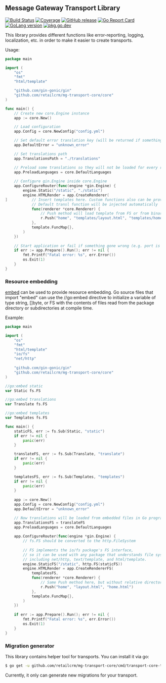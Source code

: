 ## Message Gateway Transport Library
[![Build Status](https://github.com/retailcrm/mg-transport-core/workflows/ci/badge.svg)](https://github.com/retailcrm/mg-transport-core/actions?query=workflow%3Aci)
[![Coverage](https://codecov.io/gh/retailcrm/mg-transport-core/branch/master/graph/badge.svg?logo=codecov&logoColor=white)](https://codecov.io/gh/retailcrm/mg-transport-core)
[![GitHub release](https://img.shields.io/github/release/retailcrm/mg-transport-core.svg?logo=github&logoColor=white)](https://github.com/retailcrm/mg-transport-core/releases)
[![Go Report Card](https://goreportcard.com/badge/github.com/retailcrm/mg-transport-core)](https://goreportcard.com/report/github.com/retailcrm/mg-transport-core)
[![GoLang version](https://img.shields.io/badge/go->=1.12-blue.svg?logo=go&logoColor=white)](https://golang.org/dl/)
[![pkg.go.dev](https://img.shields.io/badge/go.dev-reference-007d9c?logo=go&logoColor=white)](https://pkg.go.dev/github.com/retailcrm/mg-transport-core/core)

This library provides different functions like error-reporting, logging, localization, etc. in order to make it easier to create transports.

Usage:
```go
package main

import (
    "os"
    "fmt"
    "html/template"

    "github.com/gin-gonic/gin"
    "github.com/retailcrm/mg-transport-core/core"
)

func main() {
    // Create new core.Engine instance
    app := core.New()

    // Load configuration
    app.Config = core.NewConfig("config.yml")

    // Set default error translation key (will be returned if something goes wrong)
    app.DefaultError = "unknown_error"

    // Set translations path
    app.TranslationsPath = "./translations"

    // Preload some translations so they will not be loaded for every request
    app.PreloadLanguages = core.DefaultLanguages
    
    // Configure gin.Engine inside core.Engine
    app.ConfigureRouter(func(engine *gin.Engine) {
        engine.Static("/static", "./static")
        engine.HTMLRender = app.CreateRenderer(
]           // Insert templates here. Custom functions also can be provided.
            // Default transl function will be injected automatically
            func(renderer *core.Renderer) {
                // Push method will load template from FS or from binary
                r.Push("home", "templates/layout.html", "templates/home.html")
            }, 
            template.FuncMap{},
        )
    })
    
    // Start application or fail if something gone wrong (e.g. port is already in use)
    if err := app.Prepare().Run(); err != nil {
        fmt.Printf("Fatal error: %s", err.Error())
        os.Exit(1)
    }
}
```

### Resource embedding
[embed](https://golang.org/pkg/embed/) can be used to provide resource embedding. Go source files that import "embed" can use the //go:embed directive to initialize a variable of type string, []byte, or FS with the contents of files read from the package directory or subdirectories at compile time.

Example:
```go
package main

import (
    "os"
    "fmt"
    "html/template"
    "io/fs"
    "net/http"
    
    "github.com/gin-gonic/gin"
    "github.com/retailcrm/mg-transport-core/core"
)

//go:embed static
var Static fs.FS

//go:embed translations
var Translate fs.FS

//go:embed templates
var Templates fs.FS

func main() {
	staticFS, err := fs.Sub(Static, "static")
	if err != nil {
		panic(err)
	}

	translateFS, err := fs.Sub(Translate, "translate")
	if err != nil {
		panic(err)
	}

	templatesFS, err := fs.Sub(Templates, "templates")
	if err != nil {
		panic(err)
	}
	
    app := core.New()
    app.Config = core.NewConfig("config.yml")
    app.DefaultError = "unknown_error"

    // Now translations will be loaded from embedded files in Go program
    app.TranslationsFS = translateFS
    app.PreloadLanguages = core.DefaultLanguages
    
    app.ConfigureRouter(func(engine *gin.Engine) {
    	// fs.FS should be converted to the http.FileSystem
		
    	// FS implements the io/fs package's FS interface,
    	// so it can be used with any package that understands file systems,
    	// including net/http, text/template, and html/template.
        engine.StaticFS("/static", http.FS(staticFS))
        engine.HTMLRender = app.CreateRendererFS(
			templatesFS,
            func(renderer *core.Renderer) {
                // Same Push method here, but without relative directory.
                r.Push("home", "layout.html", "home.html")
            }, 
            template.FuncMap{},
        )
    })
    
    if err := app.Prepare().Run(); err != nil {
        fmt.Printf("Fatal error: %s", err.Error())
        os.Exit(1)
    }
}
```
### Migration generator
This library contains helper tool for transports. You can install it via go:
```sh
$ go get -u github.com/retailcrm/mg-transport-core/cmd/transport-core-tool
```
Currently, it only can generate new migrations for your transport.
